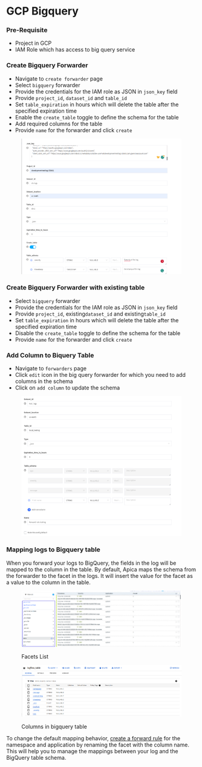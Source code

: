 # GCP Bigquery

### Pre-Requisite <a href="#pre-requisite" id="pre-requisite"></a>

* Project in GCP
* IAM Role which has access to big query service

### Create Bigquery Forwarder <a href="#create-bigquery-forwarder" id="create-bigquery-forwarder"></a>

* Navigate to `create forwarder` page
* Select `bigquery` forwarder
* Provide the credentials for the IAM role as JSON in `json_key` field
* Provide `project_id`, `dataset_id` and `table_id`
* Set `table_expiration` in hours which will delete the table after the specified expiration time
* Enable the `create_table` toggle to define the schema for the table
* Add required columns for the table
* Provide `name` for the forwarder and click `create`

<figure><img src="../../.gitbook/assets/image (217).png" alt=""><figcaption></figcaption></figure>

### Create Bigquery Forwarder with existing table <a href="#create-bigquery-forwarder-with-existing-table" id="create-bigquery-forwarder-with-existing-table"></a>

* Select `bigquery` forwarder
* Provide the credentials for the IAM role as JSON in `json_key` field
* Provide `project_id`, existing`dataset_id` and existing`table_id`
* Set `table_expiration` in hours which will delete the table after the specified expiration time
* Disable the `create_table` toggle to define the schema for the table
* Provide `name` for the forwarder and click `create`

### Add Column to Biquery Table <a href="#add-column-to-biquery-table" id="add-column-to-biquery-table"></a>

* Navigate to `forwarders` page
* Click `edit` icon in the big query forwarder for which you need to add columns in the schema
* Click on `add column` to update the schema

<figure><img src="../../.gitbook/assets/image (218).png" alt=""><figcaption></figcaption></figure>

### Mapping logs to Bigquery table <a href="#mapping-logs-to-bigquery-table" id="mapping-logs-to-bigquery-table"></a>

When you forward your logs to BigQuery, the fields in the log will be mapped to the column in the table. By default, Apica maps the schema from the forwarder to the facet in the logs. It will insert the value for the facet as a value to the column in the table.

<figure><img src="../../.gitbook/assets/image (219).png" alt=""><figcaption><p>Facets List</p></figcaption></figure>



<figure><img src="../../.gitbook/assets/image (220).png" alt=""><figcaption><p>Columns in bigquery table</p></figcaption></figure>

To change the default mapping behavior, [create a forward rule](https://docs.logiq.ai/data-management/forward) for the namespace and application by renaming the facet with the column name. This will help you to manage the mappings between your log and the BigQuery table schema.
